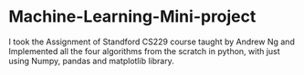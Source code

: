 # Machine-Learning-Mini-project

I took the Assignment of Standford CS229 course taught by Andrew Ng and Implemented all the four algorithms from the scratch in python, with just using Numpy, pandas and matplotlib library. 

